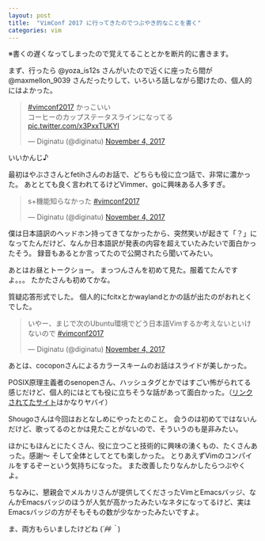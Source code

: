 ```yaml
---
layout: post
title:  "VimConf 2017 に行ってきたのでつぶやき的なことを書く"
categories: vim
---
```


※書くの遅くなってしまったので覚えてることとかを断片的に書きます。

まず、行ったら @yoza_is12s さんがいたので近くに座ったら間が @maxmellon_9039 さんだったりして、いろいろ話しながら聞けたの、個人的にはよかった。

<blockquote class="twitter-tweet" data-lang="en"><p lang="ja" dir="ltr"><a href="https://twitter.com/hashtag/vimconf2017?src=hash&amp;ref_src=twsrc%5Etfw">#vimconf2017</a> かっこいい<br>コーヒーのカップステータスラインになってる <a href="https://t.co/x3PxxTUKYl">pic.twitter.com/x3PxxTUKYl</a></p>&mdash; Diginatu (@diginatu) <a href="https://twitter.com/diginatu/status/926618674936422400?ref_src=twsrc%5Etfw">November 4, 2017</a></blockquote>
<script async src="https://platform.twitter.com/widgets.js" charset="utf-8"></script>

いいかんじ♪

最初はやぶささんとfetihさんのお話で、どちらも役に立つ話で、非常に濃かった。
あととても良く言われてるけどVimmer、goに興味ある人多すぎ。

<blockquote class="twitter-tweet" data-partner="tweetdeck"><p lang="ja" dir="ltr">s+機能知らなかった <a href="https://twitter.com/hashtag/vimconf2017?src=hash&amp;ref_src=twsrc%5Etfw">#vimconf2017</a></p>&mdash; Diginatu (@diginatu) <a href="https://twitter.com/diginatu/status/926626074959659010?ref_src=twsrc%5Etfw">November 4, 2017</a></blockquote>
<script async src="https://platform.twitter.com/widgets.js" charset="utf-8"></script>

僕は日本語訳のヘッドホン持ってきてなかったから、突然笑いが起きて「？」になってたんだけど、なんか日本語訳が発表の内容を超えていたみたいで面白かったそう。
録音もあるとか言ってたので公開されたら聞いてみたい。

あとはお昼とトークショー。
まっつんさんを初めて見た。服着てたんですよ。。。
たかたさんも初めてかな。

質疑応答形式でした。
個人的にfcitxとかwaylandとかの話が出たのがおれとくでした。

<blockquote class="twitter-tweet" data-lang="en"><p lang="ja" dir="ltr">いやー、まじで次のUbuntu環境でどう日本語Vimするか考えないといけないので <a href="https://twitter.com/hashtag/vimconf2017?src=hash&amp;ref_src=twsrc%5Etfw">#vimconf2017</a></p>&mdash; Diginatu (@diginatu) <a href="https://twitter.com/diginatu/status/926660339646660609?ref_src=twsrc%5Etfw">November 4, 2017</a></blockquote>
<script async src="https://platform.twitter.com/widgets.js" charset="utf-8"></script>

あとは、cocoponさんによるカラースキームのお話はスライドが美しかった。

POSIX原理主義者のsenopenさん、ハッシュタグとかではすごい怖がられてる感じだけど、個人的にはとても役に立ちそうな話があって面白かった。（[リンクされてたサイト](http://posixism.org/)はかなりヤバイ）

Shougoさんは今回はおとなしめにやったとのこと。
会うのは初めてではないんだけど、歌ってるのとかは見たことがないので、そういうのも是非みたい。

ほかにもほんとにたくさん、役に立つこと技術的に興味の湧くもの、たくさんあった。感謝〜
そして全体としてとても楽しかった。
とりあえずVimのコンパイルをするぞーという気持ちになった。
また改善したりなんかしたらつぶやくよ。

ちなみに、懇親会でメルカリさんが提供してくださったVimとEmacsバッジ、なんかEmacsバッジのほうが人気が高かったみたいなネタになってるけど、実はEmacsバッジの方がそもそもの数が少なかったみたいですよ。

ま、両方もらいましたけどね (*´艸｀*)
